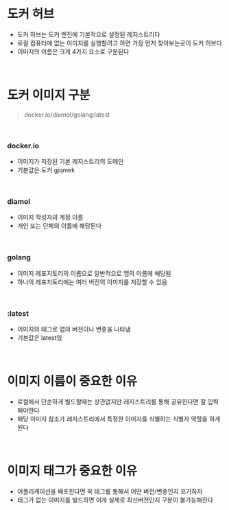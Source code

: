 # 도커 허브

- 도커 허브는 도커 엔진에 기본적으로 설정된 레지스트리다
- 로컬 컴퓨터에 없는 이미지를 실행할려고 하면 가장 먼저 찾아보는곳이 도커 허브다
- 이미지의 이름은 크게 4가지 요소로 구분된다

<br>

# 도커 이미지 구분

> docker.io/diamol/golang:latest

<br>

### docker.io

- 이미지가 저장된 기본 레지스트리의 도메인
- 기본값은 도커 gjqmek

<br>

### diamol

- 이미지 작성자의 계정 이름
- 개인 또는 단체의 이름에 해당된다

<br>

### golang

- 이미지 레포지토리의 이름으로 일반적으로 앱의 이름에 해당됨
- 하나의 레포지토리에는 여러 버전의 이미지를 저장할 수 있음

<br>

### :latest

- 이미지의 태그로 앱의 버전이나 변종을 나타냄
- 기본값은 latest임

<br>

# 이미지 이름이 중요한 이유

- 로컬에서 단순하게 빌드할때는 상관없지만 레지스트리를 통해 공유한다면 잘 입력해야한다
- 해당 이미지 참조가 레지스트리에서 특정한 이미지를 식별하는 식별자 역할을 하게된다

<br>

# 이미지 태그가 중요한 이유

- 어플리케이션을 배포한다면 꼭 태그를 통해서 어떤 버전/변종인지 표기하자
- 태그가 없는 이미지를 빌드하면 이게 실제로 최신버전인지 구분이 불가능해진다
